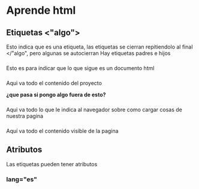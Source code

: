 # Aprende html

## Etiquetas <"algo">
Esto indica que es una etiqueta, las etiquetas se cierran repitiendolo al final </"algo", pero algunas se autocierran
Hay etiquetas padres e hijos

### <!doctype html> 
Esto es para indicar que lo que sigue es un documento html

### <html> 
Aqui va todo el contenido del proyecto

**¿que pasa si pongo algo fuera de esto?**

### <head>
Aqui va todo lo que le indica al navegador sobre como cargar cosas de nuestra pagina

### <body>
Aquí va todo el contenido visible de la pagina


## Atributos
Las etiquetas pueden tener atributos

### lang="es"
